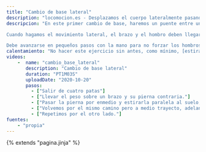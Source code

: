 ```yaml
---
title: "Cambio de base lateral"
description: "locomocion.es - Desplazamos el cuerpo lateralmente pasando entre un apoyo de mano y pie contrario"
descripcion: "En este primer cambio de base, haremos un puente entre un brazo y su pierna opuesta. Por el hueco que dejan estas, pasaremos la pierna lateralmente y la estiraremos. Replegándola, avanzaremos adelantando la mano.

Cuando hagamos el movimiento lateral, el brazo y el hombro deben llegar a formar una linea recta.

Debe avanzarse en pequeños pasos con la mano para no forzar los hombros."
calentamiento: "No hacer este ejercicio sin antes, como mínimo, [estirar hombros](/calentar/estirar_hombros)."
videos: 
    -  name: "cambio_base_lateral"
       description: "Cambio de base lateral"
       duration: "PT1M03S"
       uploadDate: "2020-10-20"
       pasos:
         - ["Salir de cuatro patas"]
         - ["Llevar el peso sobre un brazo y su pierna contraria."]
         - ["Pasar la pierna por enmedio y estirarla paralela al suelo, pie el flex. La otra mano cubre la cara. El brazo forma una linea con el hombro y no pasa de este punto."]
         - ["Volvemos por el mismo camino pero a medio trayecto, adelantamos ligeramente la mano que estaba libre."]
         - ["Repetimos por el otro lado."]
fuentes:
    - "propia"
---
```

{% extends "pagina.jinja" %}
